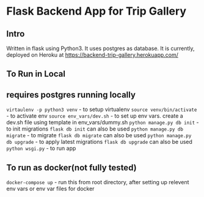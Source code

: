 # Flask Backend App for Trip Gallery

## Intro 
Written in flask using Python3. It uses postgres as database. It is currently, deployed on Heroku at  https://backend-trip-gallery.herokuapp.com/

## To Run in Local 
## requires postgres running locally
`virtaulenv -p python3 venv` - to setup virtualenv
`source venv/bin/activate` - to activate env
`source env_vars/dev.sh` - to set up env vars. create a dev.sh file using template in env_vars/dummy.sh
`python manage.py db init` - to init migrations  `flask db init` can also be used
`python manage.py db migrate` - to migrate  `flask db migrate` can also be used
`python manage.py db upgrade` - to apply latest migrations  `flask db upgrade` can also be used
`python wsgi.py` - to run app

## To run as docker(not fully tested)
`docker-compose up` - run this from root directory, after setting up relevent env vars or env var files for docker   
